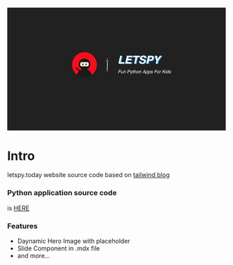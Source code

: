![tailwind-nextjs-banner](./public/static/images/lets_ph_ninjia.jpg)

# Intro

letspy.today website source code based on [tailwind blog](https://github.com/timlrx/tailwind-nextjs-starter-blog)


### Python application source code

is [HERE](https://github.com/lwz7512/pytraining4yue)


### Features

- Daynamic Hero Image with placeholder
- Slide Component in .mdx file
- and more...